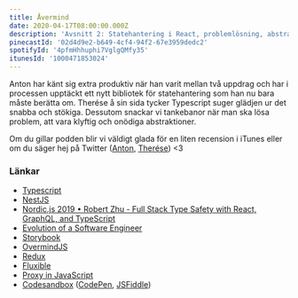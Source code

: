 ```yaml
---
title: Åvermind
date: 2020-04-17T08:00:00.000Z
description: 'Avsnitt 2: Statehantering i React, problemlösning, abstraktioner och att vara klyftig.'
pinecastId: '02d4d9e2-b649-4cf4-94f2-67e3959dedc2'
spotifyId: '4pfmHhhuphi7VglgQMfy35'
itunesId: '1000471853024'
---
```


Anton har känt sig extra produktiv när han varit mellan två uppdrag och har i processen upptäckt ett nytt bibliotek för statehantering som han nu bara måste berätta om. Therése å sin sida tycker Typescript suger glädjen ur det snabba och stökiga. Dessutom snackar vi tankebanor när man ska lösa problem, att vara klyftig och onödiga abstraktioner.

Om du gillar podden blir vi väldigt glada för en liten recension i iTunes eller om du säger hej på Twitter ([Anton](https://twitter.com/Awnton), [Therése](https://twitter.com/tkomstadius)) <3

### Länkar

- [Typescript](https://www.typescriptlang.org/)
- [NestJS](https://nestjs.com/)
- [Nordic.js 2019 • Robert Zhu - Full Stack Type Safety with React, GraphQL, and TypeScript](https://www.youtube.com/watch?v=2zfkCJIob28)
- [Evolution of a Software Engineer](https://medium.com/@webseanhickey/the-evolution-of-a-software-engineer-db854689243)
- [Storybook](https://storybook.js.org/)
- [OvermindJS](https://overmindjs.org/)
- [Redux](https://redux.js.org/)
- [Fluxible](https://fluxible.io/)
- [Proxy in JavaScript](https://developer.mozilla.org/en-US/docs/Web/JavaScript/Reference/Global_Objects/Proxy)
- [Codesandbox](https://codesandbox.io/) ([CodePen](https://codepen.io/), [JSFiddle](https://jsfiddle.net/))
